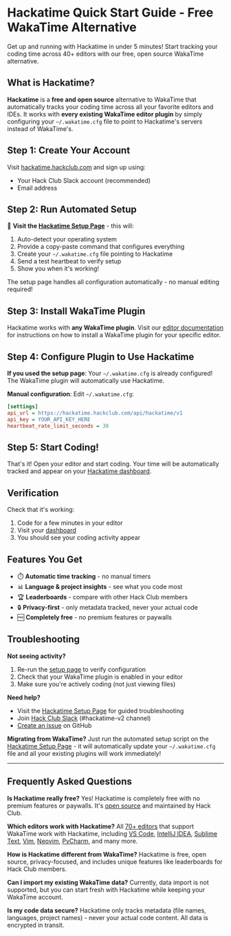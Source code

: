 # Hackatime Quick Start Guide - Free WakaTime Alternative

Get up and running with Hackatime in under 5 minutes! Start tracking your coding time across 40+ editors with our free, open source WakaTime alternative.

## What is Hackatime?

**Hackatime** is a **free and open source** alternative to WakaTime that automatically tracks your coding time across all your favorite editors and IDEs. It works with **every existing WakaTime editor plugin** by simply configuring your `~/.wakatime.cfg` file to point to Hackatime's servers instead of WakaTime's.

## Step 1: Create Your Account

Visit [hackatime.hackclub.com](https://hackatime.hackclub.com) and sign up using:

- Your Hack Club Slack account (recommended)
- Email address

## Step 2: Run Automated Setup

🚀 **Visit the [Hackatime Setup Page](https://hackatime.hackclub.com/my/wakatime_setup)** - this will:

1. Auto-detect your operating system
2. Provide a copy-paste command that configures everything
3. Create your `~/.wakatime.cfg` file pointing to Hackatime
4. Send a test heartbeat to verify setup
5. Show you when it's working!

The setup page handles all configuration automatically - no manual editing required!

## Step 3: Install WakaTime Plugin

Hackatime works with **any WakaTime plugin**. Visit our [editor documentation](https://hackatime.hackclub.com/docs#supported-editors) for instructions on how to install a WakaTime plugin for your specific editor.

## Step 4: Configure Plugin to Use Hackatime

**If you used the setup page**: Your `~/.wakatime.cfg` is already configured! The WakaTime plugin will automatically use Hackatime.

**Manual configuration**: Edit `~/.wakatime.cfg`:

```ini
[settings]
api_url = https://hackatime.hackclub.com/api/hackatime/v1
api_key = YOUR_API_KEY_HERE
heartbeat_rate_limit_seconds = 30
```

## Step 5: Start Coding!

That's it! Open your editor and start coding. Your time will be automatically tracked and appear on your [Hackatime dashboard](https://hackatime.hackclub.com).

## Verification

Check that it's working:

1. Code for a few minutes in your editor
2. Visit your [dashboard](https://hackatime.hackclub.com)
3. You should see your coding activity appear

## Features You Get

- ⏱️ **Automatic time tracking** - no manual timers
- 📊 **Language & project insights** - see what you code most
- 🏆 **Leaderboards** - compare with other Hack Club members
- 🔒 **Privacy-first** - only metadata tracked, never your actual code
- 🆓 **Completely free** - no premium features or paywalls

## Troubleshooting

**Not seeing activity?**

1. Re-run the [setup page](https://hackatime.hackclub.com/my/wakatime_setup) to verify configuration
2. Check that your WakaTime plugin is enabled in your editor
3. Make sure you're actively coding (not just viewing files)

**Need help?**

- Visit the [Hackatime Setup Page](https://hackatime.hackclub.com/my/wakatime_setup) for guided troubleshooting
- Join [Hack Club Slack](https://hackclub.slack.com) (#hackatime-v2 channel)
- [Create an issue](https://github.com/hackclub/hackatime/issues) on GitHub

**Migrating from WakaTime?**
Just run the automated setup script on the [Hackatime Setup Page](https://hackatime.hackclub.com/my/wakatime_setup) - it will automatically update your `~/.wakatime.cfg` file and all your existing plugins will work immediately!

---

## Frequently Asked Questions

**Is Hackatime really free?** Yes! Hackatime is completely free with no premium features or paywalls. It's [open source](https://github.com/hackclub/hackatime) and maintained by Hack Club.

**Which editors work with Hackatime?** All [70+ editors](../#supported-editors) that support WakaTime work with Hackatime, including [VS Code](../editors/vs-code), [IntelliJ IDEA](../editors/intellij-idea), [Sublime Text](../editors/sublime-text), [Vim](../editors/vim), [Neovim](../editors/neovim), [PyCharm](../editors/pycharm), and many more.

**How is Hackatime different from WakaTime?** Hackatime is free, open source, privacy-focused, and includes unique features like leaderboards for Hack Club members.

**Can I import my existing WakaTime data?** Currently, data import is not supported, but you can start fresh with Hackatime while keeping your WakaTime account.

**Is my code data secure?** Hackatime only tracks metadata (file names, languages, project names) - never your actual code content. All data is encrypted in transit.

